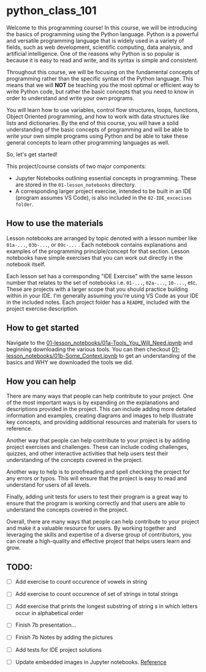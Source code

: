 # python_class_101

Welcome to this programming course! In this course, we will be introducing the basics of programming using the Python language. Python is a powerful and versatile programming language that is widely used in a variety of fields, such as web development, scientific computing, data analysis, and artificial intelligence. One of the reasons why Python is so popular is because it is easy to read and write, and its syntax is simple and consistent.

Throughout this course, we will be focusing on the fundamental concepts of programming rather than the specific syntax of the Python language. This means that we will **NOT** be teaching you the most optimal or efficient way to write Python code, but rather the basic concepts that you need to know in order to understand and write your own programs.

You will learn how to use variables, control flow structures, loops, functions, Object Oriented programming, and how to work with data structures like lists and dictionaries. By the end of this course, you will have a solid understanding of the basic concepts of programming and will be able to write your own simple programs using Python and be able to take these general concepts to learn other programming languages as well.

So, let's get started!

This project/course consists of two major components:
* Jupyter Notebooks outlining essential concepts in programming. These are stored in the `01-lesson_notebooks` directory.
* A corresponding larger project exercise, intended to be built in an IDE (program assumes VS Code), is also included in the `02-IDE_excecises folder`.

## How to use the materials
Lesson notebooks are arranged by topic denoted with a lesson number like `01a-...`, `03b-...`, or `09c-...` . Each notebook contains explanations and examples of the programming principle/concept for that section. Lesson notebooks have simple exercises that you can work out directly in the notebook itself.

Each lesson set has a corresponding "IDE Exercise" with the same lesson number that relates to the set of notebooks i.e. `01-...`, `02a-...`, `10-...`, etc. These are projects with a larger scope that you should practice building within in your IDE. I'm generally assuming you're using VS Code as your IDE in the included notes. Each project folder has a `README`, included with the project exercise description.

## How to get started
Navigate to the [01-lesson_notebooks/01a-Tools_You_Will_Need.ipynb](01-lesson_notebooks/01a-Tools_You_Will_Need.ipynb) and beginning downloading the various tools. You can then checkout [01-lesson_notebooks/01b-Some_Context.ipynb](01-lesson_notebooks/01b-Some_Context.ipynb) to get an understanding of the basics and WHY we downloaded the tools we did.

## How you can help
There are many ways that people can help contribute to your project. One of the most important ways is by expanding on the explanations and descriptions provided in the project. This can include adding more detailed information and examples, creating diagrams and images to help illustrate key concepts, and providing additional resources and materials for users to reference.

Another way that people can help contribute to your project is by adding project exercises and challenges. These can include coding challenges, quizzes, and other interactive activities that help users test their understanding of the concepts covered in the project.

Another way to help is to proofreading and spell checking the project for any errors or typos. This will ensure that the project is easy to read and understand for users of all levels.

Finally, adding unit tests for users to test their program is a great way to ensure that the program is working correctly and that users are able to understand the concepts covered in the project.

Overall, there are many ways that people can help contribute to your project and make it a valuable resource for users. By working together and leveraging the skills and expertise of a diverse group of contributors, you can create a high-quality and effective project that helps users learn and grow.

## TODO:
* [ ] Add exercise to count occurence of vowels in string
* [ ] Add exercise to count occurence of set of strings in total strings
* [ ] Add exercise that prints the longest substring of string s in which letters occur in alphabetical order
* [ ] Finish 7b presentation...
* [ ] Finish 7b Notes by adding the pictures
* [ ] Add tests for IDE project solutions
* [ ] Update embedded images in Jupyter notebooks. [Reference](https://stackoverflow.com/questions/32370281/how-to-embed-image-or-picture-in-jupyter-notebook-either-from-a-local-machine-o)


